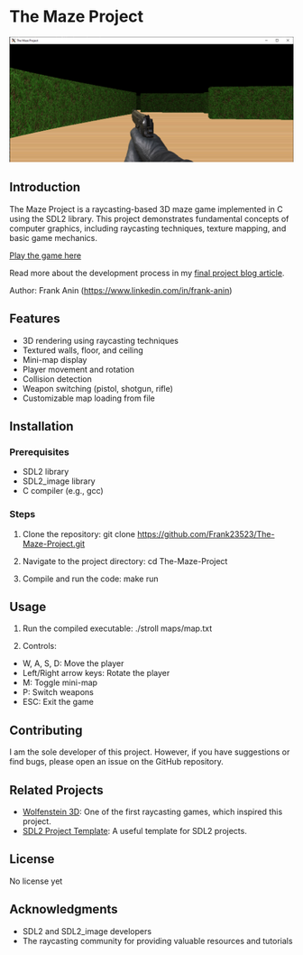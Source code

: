 # The Maze Project

![Maze Project Screenshot](docs/screenshot.png)

## Introduction

The Maze Project is a raycasting-based 3D maze game implemented in C using the SDL2 library. This project demonstrates fundamental concepts of computer graphics, including raycasting techniques, texture mapping, and basic game mechanics.

[Play the game here](https://your-deployed-site-url.com)

Read more about the development process in my [final project blog article](https://your-blog-article-url.com).

Author: Frank Anin (https://www.linkedin.com/in/frank-anin)

## Features

- 3D rendering using raycasting techniques
- Textured walls, floor, and ceiling
- Mini-map display
- Player movement and rotation
- Collision detection
- Weapon switching (pistol, shotgun, rifle)
- Customizable map loading from file

## Installation

### Prerequisites

- SDL2 library
- SDL2_image library
- C compiler (e.g., gcc)

### Steps

1. Clone the repository:
git clone https://github.com/Frank23523/The-Maze-Project.git

2. Navigate to the project directory:
cd The-Maze-Project

3. Compile and run the code:
make run

## Usage

1. Run the compiled executable:
./stroll maps/map.txt

2. Controls:
- W, A, S, D: Move the player
- Left/Right arrow keys: Rotate the player
- M: Toggle mini-map
- P: Switch weapons
- ESC: Exit the game

## Contributing

I am the sole developer of this project. However, if you have suggestions or find bugs, please open an issue on the GitHub repository.

## Related Projects

- [Wolfenstein 3D](https://github.com/id-Software/wolf3d): One of the first raycasting games, which inspired this project.
- [SDL2 Project Template](https://github.com/aminosbh/sdl2-cmake-modules): A useful template for SDL2 projects.

## License

No license yet

## Acknowledgments

- SDL2 and SDL2_image developers
- The raycasting community for providing valuable resources and tutorials
